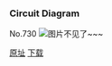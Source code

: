 ### Circuit Diagram
No.730
![图片不见了~~~](https://imgs.xkcd.com/comics/circuit_diagram.png)

[原址](https://xkcd.com//730) [下载](https://imgs.xkcd.com/comics/circuit_diagram.png)

